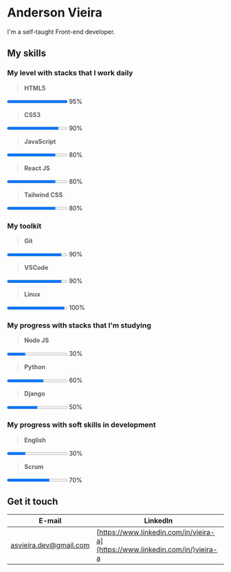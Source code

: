 # Anderson Vieira

I'm a self-taught Front-end developer.

## My skills 

### My level with stacks that I work daily

> **HTML5** 

<progress max="100" value="100">100%</progress> 95%

> **CSS3** 

<progress max="100" value="85">85%</progress> 90%

> **JavaScript** 

<progress max="100" value="80">80%</progress> 80%

> **React JS** 

<progress max="100" value="80">80%</progress> 80%

> **Tailwind CSS** 

<progress max="100" value="80">80%</progress> 80%

### My toolkit

> **Git** 

<progress max="100" value="90">90%</progress> 90%

> **VSCode** 

<progress max="100" value="90">90%</progress> 90%

> **Linux** 

<progress max="100" value="95">100%</progress> 100%

### My progress with stacks that I'm studying

> **Node JS** 

<progress max="100" value="30">30%</progress> 30%

> **Python** 

<progress max="100" value="60">60%</progress> 60%

> **Django** 

<progress max="100" value="50">60%</progress> 50%

### My progress with soft skills in development

> **English** 

<progress max="100" value="30">30%</progress> 30%

> **Scrum** 

<progress max="100" value="70">70%</progress> 70%

## Get it touch

| **E-mail** | **LinkedIn** |
|--------| -------- |
| [asvieira.dev@gmail.com](mailto:asvieira.dev@gmail.com) | [https://www.linkedin.com/in/vieira-a](https://www.linkedin.com/in/)vieira-a |



<!-- ![HTML](https://img.shields.io/badge/HTML5-E34F26?style=for-the-badge&logo=html5&logoColor=white)&nbsp;
![CSS](https://img.shields.io/badge/-CSS-05122A?style=for-the-badge&logo=CSS3&logoColor=1572B6)&nbsp;
![JavaScript](https://img.shields.io/badge/-JavaScript-05122A?style=for-the-badge&logo=JavaScript)&nbsp;
![Tailwind](https://img.shields.io/badge/Tailwind_CSS-38B2AC?style=for-the-badge&logo=tailwind-css&logoColor=white)&nbsp;
![Python](https://img.shields.io/badge/-Python-05122A?style=for-the-badge&logo=Python)&nbsp;
![Django](https://img.shields.io/badge/-Django-05122A?style=for-the-badge&logo=Django)&nbsp;
![PostgreSQL](https://img.shields.io/badge/-PostgreSQL-05122A?style=for-the-badge&logo=postgresql)&nbsp;
![Git](https://img.shields.io/badge/-Git-05122A?style=for-the-badge&logo=git)&nbsp;
![GitHub](https://img.shields.io/badge/-GitHub-05122A?style=for-the-badge&logo=github)&nbsp;
![Visual Studio Code](https://img.shields.io/badge/-Visual%20Studio%20Code-05122A?style=for-the-badge&logo=visual-studio-code&logoColor=007ACC)&nbsp;


## &nbsp;Redes sociais

<p align="left">
<a href="https://linkedin.com/in/vieira-a" target="_blank">
  <img align="center" src="https://img.shields.io/badge/LinkedIn-0077B5?style=for-the-badge&logo=linkedin&logoColor=white" alt="linkedin"/>
</a>
</p> -->